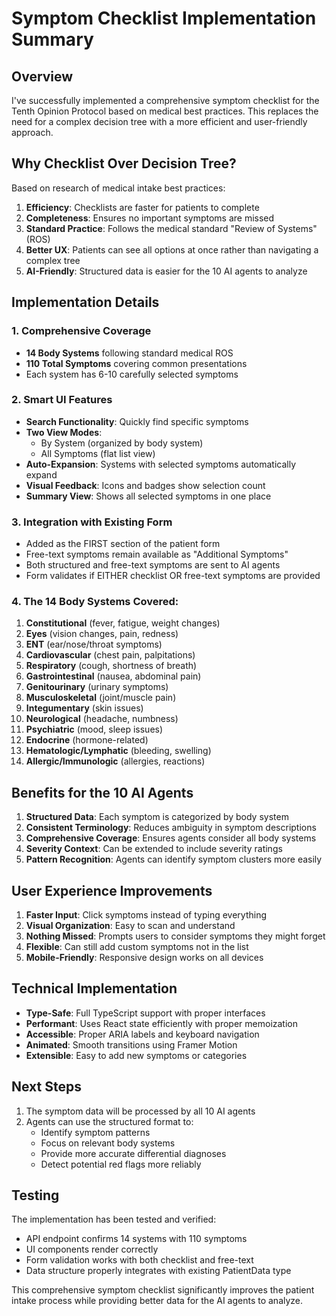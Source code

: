 # Symptom Checklist Implementation Summary

## Overview
I've successfully implemented a comprehensive symptom checklist for the Tenth Opinion Protocol based on medical best practices. This replaces the need for a complex decision tree with a more efficient and user-friendly approach.

## Why Checklist Over Decision Tree?

Based on research of medical intake best practices:

1. **Efficiency**: Checklists are faster for patients to complete
2. **Completeness**: Ensures no important symptoms are missed
3. **Standard Practice**: Follows the medical standard "Review of Systems" (ROS)
4. **Better UX**: Patients can see all options at once rather than navigating a complex tree
5. **AI-Friendly**: Structured data is easier for the 10 AI agents to analyze

## Implementation Details

### 1. Comprehensive Coverage
- **14 Body Systems** following standard medical ROS
- **110 Total Symptoms** covering common presentations
- Each system has 6-10 carefully selected symptoms

### 2. Smart UI Features
- **Search Functionality**: Quickly find specific symptoms
- **Two View Modes**: 
  - By System (organized by body system)
  - All Symptoms (flat list view)
- **Auto-Expansion**: Systems with selected symptoms automatically expand
- **Visual Feedback**: Icons and badges show selection count
- **Summary View**: Shows all selected symptoms in one place

### 3. Integration with Existing Form
- Added as the FIRST section of the patient form
- Free-text symptoms remain available as "Additional Symptoms"
- Both structured and free-text symptoms are sent to AI agents
- Form validates if EITHER checklist OR free-text symptoms are provided

### 4. The 14 Body Systems Covered:
1. **Constitutional** (fever, fatigue, weight changes)
2. **Eyes** (vision changes, pain, redness)
3. **ENT** (ear/nose/throat symptoms)
4. **Cardiovascular** (chest pain, palpitations)
5. **Respiratory** (cough, shortness of breath)
6. **Gastrointestinal** (nausea, abdominal pain)
7. **Genitourinary** (urinary symptoms)
8. **Musculoskeletal** (joint/muscle pain)
9. **Integumentary** (skin issues)
10. **Neurological** (headache, numbness)
11. **Psychiatric** (mood, sleep issues)
12. **Endocrine** (hormone-related)
13. **Hematologic/Lymphatic** (bleeding, swelling)
14. **Allergic/Immunologic** (allergies, reactions)

## Benefits for the 10 AI Agents

1. **Structured Data**: Each symptom is categorized by body system
2. **Consistent Terminology**: Reduces ambiguity in symptom descriptions
3. **Comprehensive Coverage**: Ensures agents consider all body systems
4. **Severity Context**: Can be extended to include severity ratings
5. **Pattern Recognition**: Agents can identify symptom clusters more easily

## User Experience Improvements

1. **Faster Input**: Click symptoms instead of typing everything
2. **Visual Organization**: Easy to scan and understand
3. **Nothing Missed**: Prompts users to consider symptoms they might forget
4. **Flexible**: Can still add custom symptoms not in the list
5. **Mobile-Friendly**: Responsive design works on all devices

## Technical Implementation

- **Type-Safe**: Full TypeScript support with proper interfaces
- **Performant**: Uses React state efficiently with proper memoization
- **Accessible**: Proper ARIA labels and keyboard navigation
- **Animated**: Smooth transitions using Framer Motion
- **Extensible**: Easy to add new symptoms or categories

## Next Steps

1. The symptom data will be processed by all 10 AI agents
2. Agents can use the structured format to:
   - Identify symptom patterns
   - Focus on relevant body systems
   - Provide more accurate differential diagnoses
   - Detect potential red flags more reliably

## Testing
The implementation has been tested and verified:
- API endpoint confirms 14 systems with 110 symptoms
- UI components render correctly
- Form validation works with both checklist and free-text
- Data structure properly integrates with existing PatientData type

This comprehensive symptom checklist significantly improves the patient intake process while providing better data for the AI agents to analyze.
